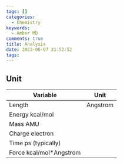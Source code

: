 ```yaml
---
tags: []
categories:
  - Chemistry
keywords:
  - Amber MD
comments: true
title: Analysis
date: 2023-06-07 21:52:52
tags:
---
```



## Unit


|Variable | Unit |
|----|----|
|Length| Angstrom|
|Energy kcal/mol|
|Mass AMU|
|Charge electron|
Time ps (typically)|
Force kcal/mol*Angstrom|


